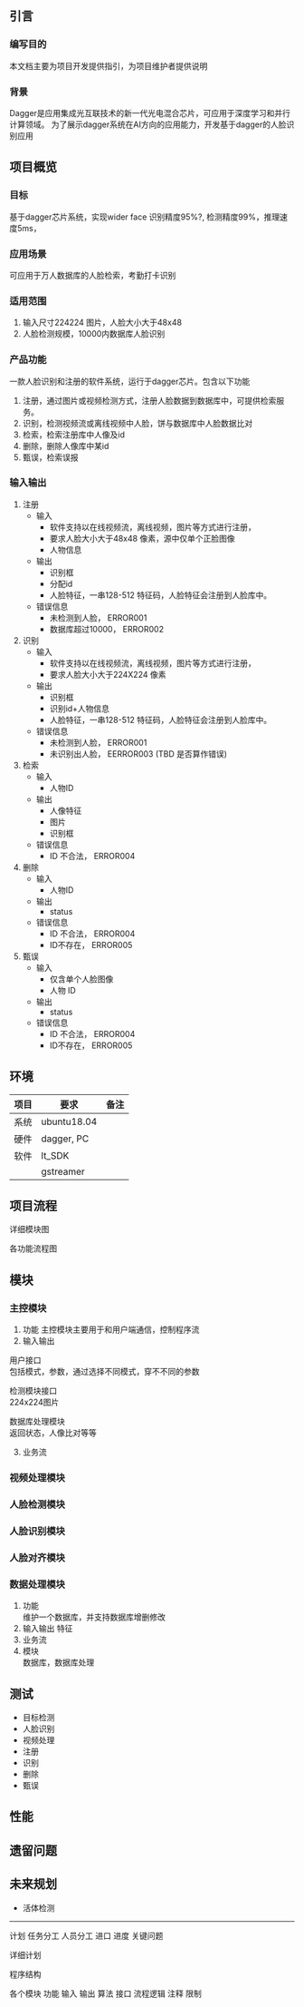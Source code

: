 ## 引言
### 编写目的
本文档主要为项目开发提供指引，为项目维护者提供说明

### 背景
Dagger是应用集成光互联技术的新一代光电混合芯片，可应用于深度学习和并行计算领域。
为了展示dagger系统在AI方向的应用能力，开发基于dagger的人脸识别应用

## 项目概览

### 目标
基于dagger芯片系统，实现wider face 识别精度95%?, 检测精度99%，推理速度5ms， 

### 应用场景
可应用于万人数据库的人脸检索，考勤打卡识别

### 适用范围
1. 输入尺寸224224 图片，人脸大小大于48x48
2. 人脸检测规模，10000内数据库人脸识别



### 产品功能
一款人脸识别和注册的软件系统，运行于dagger芯片。包含以下功能
1. 注册，通过图片或视频检测方式，注册人脸数据到数据库中，可提供检索服务。
2. 识别，检测视频流或离线视频中人脸，饼与数据库中人脸数据比对
3. 检索，检索注册库中人像及id
4. 删除，删除人像库中某id
5. 甄误，检索误报


### 输入输出
1. 注册
    - 输入  
        - 软件支持以在线视频流，离线视频，图片等方式进行注册，
        - 要求人脸大小大于48x48 像素，源中仅单个正脸图像
        - 人物信息
    - 输出  
        - 识别框
        - 分配id
        - 人脸特征，一串128-512 特征码，人脸特征会注册到人脸库中。
    - 错误信息
        - 未检测到人脸， ERROR001
        - 数据库超过10000， ERROR002
2. 识别
    - 输入  
        - 软件支持以在线视频流，离线视频，图片等方式进行注册，
        - 要求人脸大小大于224X224 像素
    - 输出  
        - 识别框
        - 识别id+人物信息
        - 人脸特征，一串128-512 特征码，人脸特征会注册到人脸库中。
    - 错误信息
        - 未检测到人脸， ERROR001
        - 未识别出人脸， EERROR003 (TBD 是否算作错误)
3. 检索
    - 输入
        - 人物ID
    - 输出
        - 人像特征
        - 图片
        - 识别框
    - 错误信息
        - ID 不合法，  ERROR004
4. 删除
    - 输入
        - 人物ID
    - 输出
        - status
    - 错误信息
        - ID 不合法，  ERROR004
        - ID不存在，   ERROR005
5. 甄误
    - 输入
        - 仅含单个人脸图像
        - 人物 ID
    - 输出
        - status
    - 错误信息
        - ID 不合法，  ERROR004
        - ID不存在，   ERROR005


## 环境
|项目|要求|备注|
|--|---|---|
|系统|ubuntu18.04| |
|硬件|dagger, PC | |
|软件|lt_SDK| |
||gstreamer||


## 项目流程

详细模块图

各功能流程图

## 模块
### 主控模块
1. 功能
主控模块主要用于和用户端通信，控制程序流
2. 输入输出
  
用户接口  
包括模式，参数，通过选择不同模式，穿不不同的参数  

检测模块接口  
224x224图片  

数据库处理模块  
返回状态，人像比对等等


3. 业务流


### 视频处理模块
### 人脸检测模块
### 人脸识别模块
### 人脸对齐模块
### 数据处理模块
1. 功能  
维护一个数据库，并支持数据库增删修改
2. 输入输出
特征
3. 业务流
4. 模块  
数据库，数据库处理


## 测试
- 目标检测
- 人脸识别
- 视频处理
- 注册
- 识别
- 删除
- 甄误

## 性能


## 遗留问题

## 未来规划

- 活体检测


------------------------------

计划
任务分工
人员分工
进口
进度
关键问题

详细计划

程序结构

各个模块
功能
输入
输出
算法
接口
流程逻辑
注释
限制





